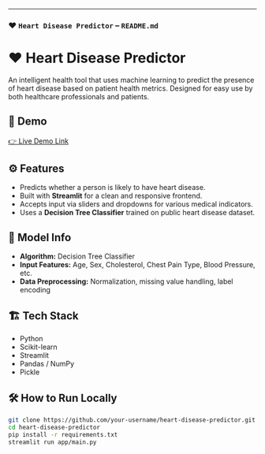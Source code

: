 
---

### ❤️ `Heart Disease Predictor` – `README.md`

# ❤️ Heart Disease Predictor

An intelligent health tool that uses machine learning to predict the presence of heart disease based on patient health metrics. Designed for easy use by both healthcare professionals and patients.

## 🚀 Demo

[👉 Live Demo Link ](https://heart-disease-predictor-ai.streamlit.app/)

## ⚙️ Features

- Predicts whether a person is likely to have heart disease.
- Built with **Streamlit** for a clean and responsive frontend.
- Accepts input via sliders and dropdowns for various medical indicators.
- Uses a **Decision Tree Classifier** trained on public heart disease dataset.

## 🧠 Model Info

- **Algorithm:** Decision Tree Classifier
- **Input Features:** Age, Sex, Cholesterol, Chest Pain Type, Blood Pressure, etc.
- **Data Preprocessing:** Normalization, missing value handling, label encoding

## 🏗 Tech Stack

- Python
- Scikit-learn
- Streamlit
- Pandas / NumPy
- Pickle

## 🛠 How to Run Locally

```bash
git clone https://github.com/your-username/heart-disease-predictor.git
cd heart-disease-predictor
pip install -r requirements.txt
streamlit run app/main.py
